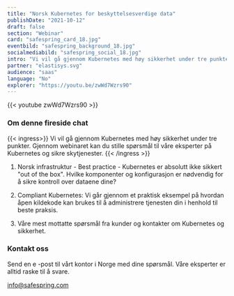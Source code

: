```yaml
---
title: "Norsk Kubernetes for beskyttelses­verdige data"
publishDate: "2021-10-12"
draft: false
section: "Webinar"
card: "safespring_card_18.jpg"
eventbild: "safespring_background_18.jpg"
socialmediabild: "safespring_social_18.jpg"
intro: "Vi vil gå gjennom Kubernetes med høy sikkerhet under tre punkter. Gjennom webinaret kan du stille spørsmål til våre eksperter på Kubernetes og sikre skytjenester."
partner: "elastisys.svg"
audience: "saas"
language: "No"
explorer: "https://youtu.be/zwWd7Wzrs90"
---
```


{{< youtube zwWd7Wzrs90 >}}

### Om denne fireside chat

{{< ingress>}}
Vi vil gå gjennom Kubernetes med høy sikkerhet under tre punkter. Gjennom webinaret kan du stille spørsmål til våre eksperter på Kubernetes og sikre skytjenester.
{{< /ingress >}}

1. Norsk infrastruktur - Best practice - Kubernetes er absolutt ikke sikkert "out of the box". Hvilke komponenter og konfigurasjon er nødvendig for å sikre kontroll over dataene dine?

2. Compliant Kubernetes: Vi går gjennom et praktisk eksempel på hvordan åpen kildekode kan brukes til å administrere tjenesten din i henhold til beste praksis.

3. Våre mest mottatte spørsmål fra kunder og kontakter om Kubernetes og sikkerhet.

### Kontakt oss
Send en e -post til vårt kontor i Norge med dine spørsmål. Våre eksperter er alltid raske til å svare.

[info@safespring.com](mailto:info@safespring.com)
